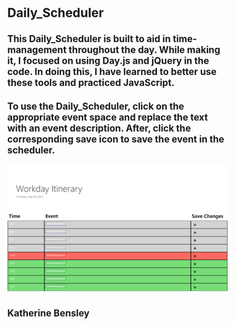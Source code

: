 # Daily_Scheduler

## This Daily_Scheduler is built to aid in time-management throughout the day. While making it, I focused on using Day.js and jQuery in the code. In doing this, I have learned to better use these tools and practiced JavaScript.

## To use the Daily_Scheduler, click on the appropriate event space and replace the text with an event description. After, click the corresponding save icon to save the event in the scheduler. 


![alt text](assets/images/Daily_Scheduler_Screenshot.png)

## Katherine Bensley